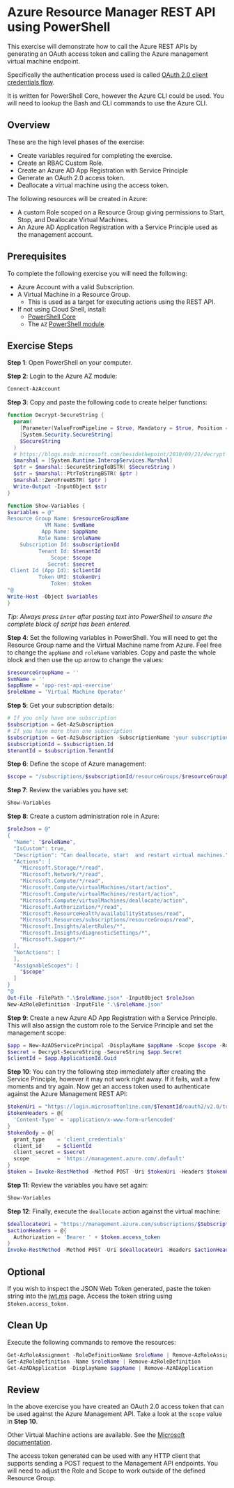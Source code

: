 # Azure Resource Manager REST API using PowerShell

This exercise will demonstrate how to call the Azure REST APIs by generating an OAuth access token and calling the Azure management virtual machine endpoint.

Specifically the authentication process used is called [OAuth 2.0 client credentials flow](https://docs.microsoft.com/en-us/azure/active-directory/develop/v2-oauth2-client-creds-grant-flow).

It is written for PowerShell Core, however the Azure CLI could be used. You will need to lookup the Bash and CLI commands to use the Azure CLI.

## Overview

These are the high level phases of the exercise:

* Create variables required for completing the exercise.
* Create an RBAC Custom Role.
* Create an Azure AD App Registration with Service Principle
* Generate an OAuth 2.0 access token.
* Deallocate a virtual machine using the access token.

The following resources will be created in Azure:

* A custom Role scoped on a Resource Group giving permissions to Start, Stop, and Deallocate Virtual Machines.
* An Azure AD Application Registration with a Service Principle used as the management account.

## Prerequisites

To complete the following exercise you will need the following:

* Azure Account with a valid Subscription.
* A Virtual Machine in a Resource Group.
  * This is used as a target for executing actions using the REST API.
* If not using Cloud Shell, install:
  * [PowerShell Core](https://github.com/PowerShell/PowerShell/releases)
  * The `AZ` [PowerShell module](https://www.powershellgallery.com/packages?q=az).

## Exercise Steps

**Step 1**: Open PowerShell on your computer.

**Step 2**: Login to the Azure AZ module:

```powershell
Connect-AzAccount
```

**Step 3**: Copy and paste the following code to create helper functions:

```powershell
function Decrypt-SecureString {
  param(
    [Parameter(ValueFromPipeline = $true, Mandatory = $true, Position = 0)]
    [System.Security.SecureString]
    $SecureString
  )
  # https://blogs.msdn.microsoft.com/besidethepoint/2010/09/21/decrypt-secure-strings-in-powershell/
  $marshal = [System.Runtime.InteropServices.Marshal]
  $ptr = $marshal::SecureStringToBSTR( $SecureString )
  $str = $marshal::PtrToStringBSTR( $ptr )
  $marshal::ZeroFreeBSTR( $ptr )
  Write-Output -InputObject $str
}

function Show-Variables {
$variables = @"
Resource Group Name: $resourceGroupName
            VM Name: $vmName
           App Name: $appName
          Role Name: $roleName
    Subscription Id: $subscriptionId
          Tenant Id: $tenantId
              Scope: $scope
             Secret: $secret
 Client Id (App Id): $clientId
          Token URI: $tokenUri
              Token: $token
"@
Write-Host -Object $variables
}
```

_Tip: Always press `Enter` after pasting text into PowerShell to ensure the complete block of script has been entered._

**Step 4**: Set the following variables in PowerShell. You will need to get the Resource Group name and the Virtual Machine name from Azure. Feel free to change the `appName` and `roleName` variables. Copy and paste the whole block and then use the up arrow to change the values:

```powershell
$resourceGroupName = ''
$vmName = ''
$appName = 'app-rest-api-exercise'
$roleName = 'Virtual Machine Operator'
```

**Step 5**: Get your subscription details:

```powershell
# If you only have one subscription
$subscription = Get-AzSubscription
# If you have more than one subscription
$subscription = Get-AzSubscription -SubscriptionName 'your subscription name'
$subscriptionId = $subscription.Id
$tenantId = $subscription.TenantId
```

**Step 6**: Define the scope of Azure management:

```powershell
$scope = "/subscriptions/$subscriptionId/resourceGroups/$resourceGroupName"
```

**Step 7**: Review the variables you have set:

```powershell
Show-Variables
```

**Step 8**: Create a custom administration role in Azure:

```powershell
$roleJson = @"
{
  "Name": "$roleName",
  "IsCustom": true,
  "Description": "Can deallocate, start  and restart virtual machines.",
  "Actions": [
    "Microsoft.Storage/*/read",
    "Microsoft.Network/*/read",
    "Microsoft.Compute/*/read",
    "Microsoft.Compute/virtualMachines/start/action",
    "Microsoft.Compute/virtualMachines/restart/action",
    "Microsoft.Compute/virtualMachines/deallocate/action",
    "Microsoft.Authorization/*/read",
    "Microsoft.ResourceHealth/availabilityStatuses/read",
    "Microsoft.Resources/subscriptions/resourceGroups/read",
    "Microsoft.Insights/alertRules/*",
    "Microsoft.Insights/diagnosticSettings/*",
    "Microsoft.Support/*"
  ],
  "NotActions": [
  ],
  "AssignableScopes": [
    "$scope"
  ]
}
"@
Out-File -FilePath ".\$roleName.json" -InputObject $roleJson
New-AzRoleDefinition -InputFile ".\$roleName.json"
```

**Step 9**: Create a new Azure AD App Registration with a Service Principle. This will also assign the custom role to the Service Principle and set the management scope:

```powershell
$app = New-AzADServicePrincipal -DisplayName $appName -Scope $scope -Role $roleName
$secret = Decrypt-SecureString -SecureString $app.Secret
$clientId = $app.ApplicationId.Guid
```

**Step 10**: You can try the following step immediately after creating the Service Principle, however it may not work right away. If it fails, wait a few moments and try again. Now get an access token used to authenticate against the Azure Management REST API:

```powershell
$tokenUri = "https://login.microsoftonline.com/$TenantId/oauth2/v2.0/token"
$tokenHeaders = @{
  'Content-Type' = 'application/x-www-form-urlencoded'
}
$tokenBody = @{
  grant_type    = 'client_credentials'
  client_id     = $clientId
  client_secret = $secret
  scope         = 'https://management.azure.com/.default'
}
$token = Invoke-RestMethod -Method POST -Uri $tokenUri -Headers $tokenHeaders -Body $tokenBody
```

**Step 11**: Review the variables you have set again:

```powershell
Show-Variables
```

**Step 12**: Finally, execute the `deallocate` action against the virtual machine:

```powershell
$deallocateUri = "https://management.azure.com/subscriptions/$SubscriptionId/resourceGroups/$ResourceGroupName/providers/Microsoft.Compute/virtualMachines/$VMName/deallocate?api-version=2018-06-01"
$actionHeaders = @{
  Authorization = 'Bearer ' + $token.access_token
}
Invoke-RestMethod -Method POST -Uri $deallocateUri -Headers $actionHeaders -Verbose
```

## Optional

If you wish to inspect the JSON Web Token generated, paste the token string into the [jwt.ms](http://jwt.ms/) page. Access the token string using `$token.access_token`.

## Clean Up

Execute the following commands to remove the resources:

```powershell
Get-AzRoleAssignment -RoleDefinitionName $roleName | Remove-AzRoleAssignment
Get-AzRoleDefinition -Name $roleName | Remove-AzRoleDefinition
Get-AzADApplication -DisplayName $appName | Remove-AzADApplication
```

## Review

In the above exercise you have created an OAuth 2.0 access token that can be used against the Azure Management API. Take a look at the `scope` value in **Step 10**.

Other Virtual Machine actions are available. See the [Microsoft documentation](https://docs.microsoft.com/en-us/rest/api/compute/virtualmachines).

The access token generated can be used with any HTTP client that supports sending a POST request to the Management API endpoints. You will need to adjust the Role and Scope to work outside of the defined Resource Group.


